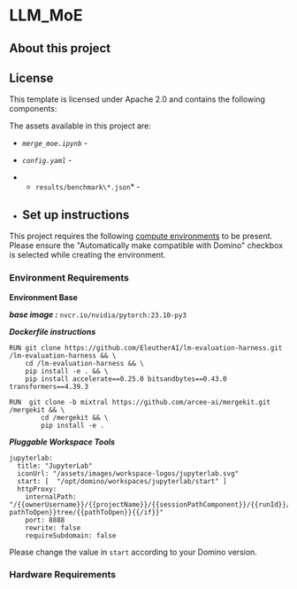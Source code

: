# LLM_MoE

## About this project

## License
This template is licensed under Apache 2.0 and contains the following components: 

The assets available in this project are:

* *`merge_moe.ipynb`* -
* *`config.yaml`* -
* * `results/benchmark\*.json`* -

* ## Set up instructions

This project requires the following [compute environments](https://docs.dominodatalab.com/en/latest/user_guide/f51038/environments/) to be present. Please ensure the "Automatically make compatible with Domino" checkbox is selected while creating the environment.


### Environment Requirements

**Environment Base**

***base image :*** `nvcr.io/nvidia/pytorch:23.10-py3`

***Dockerfile instructions***
```
RUN git clone https://github.com/EleutherAI/lm-evaluation-harness.git /lm-evaluation-harness && \
    cd /lm-evaluation-harness && \
    pip install -e . && \
    pip install accelerate==0.25.0 bitsandbytes==0.43.0 transformers==4.39.3

RUN  git clone -b mixtral https://github.com/arcee-ai/mergekit.git /mergekit && \
		cd /mergekit && \
 		pip install -e .
```
***Pluggable Workspace Tools*** 
```
jupyterlab:
  title: "JupyterLab"
  iconUrl: "/assets/images/workspace-logos/jupyterlab.svg"
  start: [  "/opt/domino/workspaces/jupyterlab/start" ]
  httpProxy:
    internalPath: "/{{ownerUsername}}/{{projectName}}/{{sessionPathComponent}}/{{runId}}/{{#if pathToOpen}}tree/{{pathToOpen}}{{/if}}"
    port: 8888
    rewrite: false
    requireSubdomain: false
```
Please change the value in `start` according to your Domino version.

### Hardware Requirements


